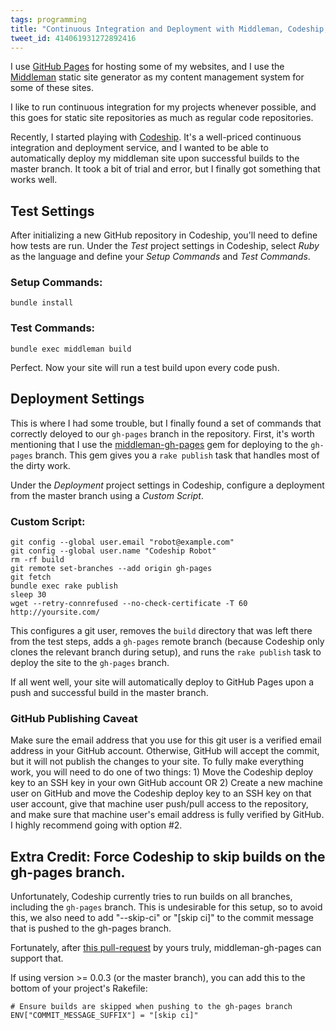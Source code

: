 ```yaml
---
tags: programming
title: "Continuous Integration and Deployment with Middleman, Codeship, and GitHub Pages"
tweet_id: 414061931272892416
---
```

I use [GitHub Pages](http://pages.github.com/) for hosting some of my
websites, and I use the [Middleman](http://middlemanapp.com/) static site
generator as my content management system for some of these sites.

I like to run continuous integration for my projects whenever possible, and
this goes for static site repositories as much as regular code repositories.

Recently, I started playing with
[Codeship](https://www.codeship.io/?referral_token=suhjnfd0sdye885fstjjsfyo0). It's
a well-priced continuous integration and deployment service, and I wanted to
be able to automatically deploy my middleman site upon successful builds to
the master branch. It took a bit of trial and error, but I finally got
something that works well.

## Test Settings

After initializing a new GitHub repository in Codeship, you'll need to define
how tests are run. Under the _Test_ project settings in Codeship, select
_Ruby_ as the language and define your _Setup Commands_ and _Test Commands_.

### Setup Commands:

```shell
bundle install
```

### Test Commands:

```shell
bundle exec middleman build
```

Perfect. Now your site will run a test build upon every code push.

## Deployment Settings

This is where I had some trouble, but I finally found a set of commands that
correctly deloyed to our `gh-pages` branch in the repository. First, it's
worth mentioning that I use the
[middleman-gh-pages](https://github.com/neo/middleman-gh-pages) gem for
deploying to the `gh-pages` branch. This gem gives you a `rake publish` task
that handles most of the dirty work.

Under the _Deployment_ project settings in Codeship, configure a deployment
from the master branch using a _Custom Script_.

### Custom Script:

```shell
git config --global user.email "robot@example.com"
git config --global user.name "Codeship Robot"
rm -rf build
git remote set-branches --add origin gh-pages
git fetch
bundle exec rake publish
sleep 30
wget --retry-connrefused --no-check-certificate -T 60 http://yoursite.com/
```

This configures a git user, removes the `build` directory that was left there
from the test steps, adds a `gh-pages` remote branch (because Codeship only
clones the relevant branch during setup), and runs the `rake publish` task to
deploy the site to the `gh-pages` branch.

If all went well, your site will automatically deploy to GitHub Pages upon a
push and successful build in the master branch.

### GitHub Publishing Caveat

Make sure the email address that you use for this git user is a verified email
address in your GitHub account. Otherwise, GitHub will accept the commit, but
it will not publish the changes to your site. To fully make everything work,
you will need to do one of two things: 1) Move the Codeship deploy key to an
SSH key in your own GitHub account OR 2) Create a new machine user on GitHub
and move the Codeship deploy key to an SSH key on that user account, give that
machine user push/pull access to the repository, and make sure that machine
user's email address is fully verified by GitHub. I highly recommend going
with option #2.

## Extra Credit: Force Codeship to skip builds on the gh-pages branch.

Unfortunately, Codeship currently tries to run builds on all branches,
including the `gh-pages` branch. This is undesirable for this setup, so to
avoid this, we also need to add "--skip-ci" or "\[skip ci\]" to the commit
message that is pushed to the gh-pages branch.

Fortunately, after
[this pull-request](https://github.com/neo/middleman-gh-pages/pull/16) by
yours truly, middleman-gh-pages can support that.

If using version >= 0.0.3 (or the master branch), you can add this to the
bottom of your project's Rakefile:

```shell
# Ensure builds are skipped when pushing to the gh-pages branch
ENV["COMMIT_MESSAGE_SUFFIX"] = "[skip ci]"
```
